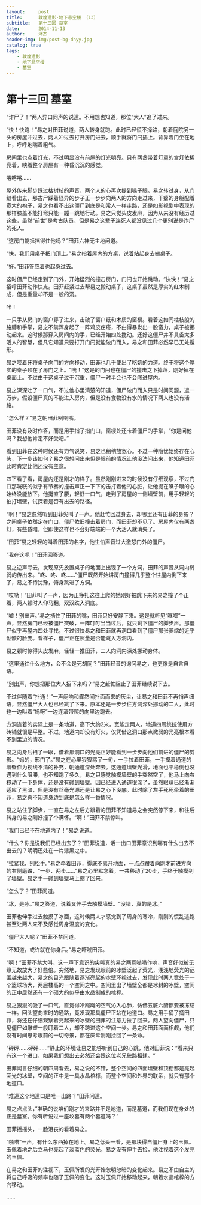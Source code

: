 ```yaml
---
layout:     post
title:      敦煌遗影·地下悬空楼 （13）
subtitle:   第十三回 墓室
date:       2014-11-13
author:     沐杰
header-img: img/post-bg-dhyy.jpg
catalog: true
tags:
    - 敦煌遗影
    - 地下悬空楼
    - 墓室
---
```

# 第十三回 墓室

“诈尸了！”两人异口同声的说道。不用想也知道，那位“大人”追了过来。

“快！快跑！”易之对田菲说道，两人转身就跑。此时已经慌不择路，朝着庭院另一头的房屋冲过去，两人冲过去打开房门进去，顺手就将门闩插上。背靠着门坐在地上，呼呼地喘着粗气。

房间里也点着灯光，不过明显没有前屋的灯光明亮。只有两盏带着灯罩的宫灯依稀亮着，映着整个房屋有一种昏沉沉的感觉。

喀喀喀……

屋外传来脚步踩过枯树枝的声音，两个人的心再次提到嗓子眼。易之转过身，从门缝看出去，那古尸踩着怪异的步子正一步步向两人的方向走过来，干瘪的身躯配着宽大的袍子，易之也看不出这僵尸到底是和常人一样走路，还是如影视剧中表现的那样膝盖不能打弯只能一蹦一跳地行动。易之只觉头皮发麻，因为从来没有经历过这些，虽然“前世”是考古队员，但是易之这辈子连死人都没见过几个更别说是诈尸的死人。

“这房门能抵挡得住他吗？”田菲六神无主地问道。

“快，我们用桌子把门顶上。”易之指着屋内的方桌，说着站起身去搬桌子。

“好。”田菲答应着也起身过去。

这时僵尸已经走到了门外，开始猛烈的撞击房门，门闩也开始跳动。“快快！”易之招呼田菲动作快点。田菲赶紧过去帮易之搬动桌子，这桌子虽然是厚实的红木制成，但是重量却不是一般的沉。

咔！

一只手从房门的窗户穿了进来，击破了窗户纸和木质的窗棂。看着这如同枯枝般的胳膊和手掌，易之不禁浑身起了一阵鸡皮疙瘩，不由得暴发出一股蛮力，桌子被挪动起来。这时候那穿入房间内的手，已经开始四处搅动。还好这僵尸并不具备太多活人的智慧，但凡它知道只要打开门闩就能破门而入，易之和田菲必然早已无处遁形。

易之咬着牙将桌子向门的方向移动，田菲也几乎使出了吃奶的力道。终于将这个厚实的桌子顶在了房门之上。“咣！”这是的门闩也在僵尸的撞击之下掉落，刚好掉在桌面上。不过由于这桌子过于沉重，僵尸一时半会也不会闯进屋内。

易之深深吐了一口气，不过他心里清楚的知道，僵尸破门而入只是时间问题，退一万步，假设僵尸真的不能进入房内，但是没有食物没有水的情况下两人也没有活路。

“怎么样？”易之朝田菲咧咧嘴。

田菲没有及时作答，而是用手指了指门口，窗棂处还卡着僵尸的手掌，“你是问他吗？我想他肯定不好受吧。”

看到田菲在这种时候还有力气说笑，易之也稍稍放宽心。不过一种隐忧始终存在心头，下一步该如何？易之很想问出来但是眼前的情况让他没法问出来，他知道田菲此时肯定比他还没有主意。

四下看了看，房屋内还是刚才的样子。虽然刚刚进来的时候没有仔细观察，不过门口那咣咣的似乎有节奏的撞击声正一下下的击打着他的心脏，让他提在嗓子眼的心始终没能放下。他挺直了腰，轻舒一口气，走到了房屋的一侧墙壁前，用手轻轻的拍打墙壁，试探着是否有出去的路径。

“啊！”易之忽然听到田菲尖叫了一声。他赶忙回过身去，却哪里还有田菲的身影？之间桌子依然定在门口，僵尸依旧撞击着房门，而田菲却不见了。房屋内仅有两盏灯，有些昏暗，但即使这样也不会好端端的一个大活人就消失了。

“田菲”易之轻轻的叫着田菲的名字，他生怕声音过大激怒门外的僵尸。

“我在这呢！”田菲回答道。

易之逆声寻去，发现原先放置桌子的地面上出现了一个方洞，田菲的声音从洞内弱弱的传出来。“咚、咚、咚……”僵尸既然开始讲房门撞得几乎整个往屋内倒下来了，易之不待犹豫，俯身跳进了方洞。

“哎呦！”田菲叫了一声，因为正挣扎这往上爬的她刚好被跳下来的易之撞了个正着，两人顿时人仰马翻，双双跌入洞底。

“嘘！别出声。”易之捂住了田菲的嘴，田菲只好安静下来。这是就听见“哐啷”一声，显然房门已经被僵尸突破，一阵叮叮当当过后，就只剩下僵尸的脚步声。那僵尸似乎再屋内四处寻找，不过很快易之和田菲就再洞口看到了僵尸那张萎缩的近乎骷髅的脸庞。看样子，僵尸正在照量是否能跳入方洞内。

易之顿时惊得头皮发麻，轻轻一推田菲，二人向洞内深处挪动身体。

“这里通往什么地方，会不会是死胡同？”田菲轻音的询问易之，也更像是自言自语。

“别出声，你想把那位大人招下来吗？”易之赶忙阻止了田菲继续说下去。

不过伴随着“扑通！”一声闷响和骤然间扑面而来的灰尘，让易之和田菲不再悄声细语，显然僵尸大人也已经跳了下来。原本还是一步步往方洞深处挪动的二人，此时也一边叫着“妈呀”一边连滚带爬的向里边跑去。

方洞连着的实际上是一条地道，高下大约2米，宽能走两人，地道四周统统使用方砖铺就很是平整。不过，地道内却没有灯火，仅凭借这洞口那点微弱的光亮根本看不到里边的情况。

易之向身后扫了一眼，借着那洞口的光亮正好能看到一步步向他们前进的僵尸的剪影。“妈的，邪门了。”易之在心里狠狠骂了一句，一手拉着田菲，一手摸着通道的墙壁作为视线不清的补充，朝通道深处奔去。这通道墙壁光滑，地面也平稳倒也没遇到什么阻滞，也不知跑了多久，易之只感觉触摸墙壁的手突然空了，他马上向右移动了一下身体，还是没有碰到墙壁。因已经进入通道很深了，虽然眼睛已经渐渐适应了黑暗，但是没有丝毫光源还是让易之心下没底。此时除了左手死死牵着的田菲，易之真不知道身边到底是怎么样一番情况。

易之站住了脚步，一直在易之左后方跟着的田菲不知道易之会突然停下来，和往后转身的易之刚好撞了个满怀。“啊！”田菲不禁惊叫。

“我们已经不在地道内了！”易之说道。

“什么？你是说我们已经出去了？”田菲说道，话一出口田菲意识到哪有什么出去不出去的？明明还处在一片漆黑之中。

“拉紧我，别松手。”易之牵着田菲，脚底不离开地面，一点点蹭着向刚才前进方向的右侧磨蹭，“一步、两步……”易之心里默念着，一共移动了20步，手终于触摸到了墙壁。易之手一碰到墙壁马上缩了回来。

“怎么了？”田菲问道。

“冰，是冰。”易之答道，说着又伸手去触摸墙壁。“没错，真的是冰。”

田菲也伸手过去触摸了冰面，这时候两人才感觉到了周身的寒冷，刚刚的慌乱逃跑甚至让两人来不及感觉周身温度的变化。

“僵尸大人呢？”田菲不禁问道。

“不知道，或许就在你身后。”易之吓唬田菲。

“啊！”田菲不禁大叫，这一声下意识的尖叫真的易之两耳嗡嗡作响，声音好似被无缘无故放大了好些倍。突然地，易之发现眼前的冰壁泛起了荧光，浅浅地荧光的范围越来越大，易之的目光跟随着逐渐亮起的冰壁环视过去，发现此时两人竟处于一个篮球场大，两层楼高的一个空间之中。空间里出了墙壁全都是冰封的冰壁，空间的正中居然还有一个硕大的似乎由水晶制成的棺椁。

易之狠狠的吸了一口气，直觉得冷飕飕的空气沁入心肺，仿佛五脏六腑都要被冻结一样。回头望向来时的通路，竟发现那具僵尸正站在地道口。易之用手捅了捅田菲，将还在仔细观察着亮起来的冰壁的田菲的注意力拉了回来。两人望向僵尸，只见僵尸如雕塑一般盯着二人，却不跨进这个空间一步。易之和田菲面面相觑，他们没有时间思考眼前的一切奇景，都在庆幸刚刚捡回了一条命。

“砰砰……砰砰……”静止的环境让易之能够听到自己的心跳，他对田菲说：”看来只有这一个进口，如果我们想出去必然还会跟这位老兄狭路相逢。“

田菲闻言仔细的朝四周看去，易之说的不错，整个空间的四面墙壁和顶棚都是亮起荧光的冰壁，空间的正中是一具水晶棺椁，而整个空间和外界的联系，就只有那个地道口。

”难道这个地道口是唯一出路？“田菲问道。

易之点点头，”准确的说咱们刚才的来路并不是地道，而是墓道，而我们现在身处的正是墓室。你有听说过一座坟墓有两个墓道吗？“

田菲摇摇头，一脸沮丧的看着易之。

”啪嗒“一声，有什么东西掉在地上。易之低头一看，是那块得自僵尸身上的玉佩。玉佩着地之后立马也亮起了淡蓝色的荧光，易之没有伸手去捡，他注视着这个发亮的玉佩。

在易之和田菲的注视下，玉佩所发的光开始忽明忽暗的变化起来。易之不由自主的将自己呼吸的频率也随了玉佩的变化。这时玉佩开始移动起来，朝着水晶棺椁的方向移动。

……


